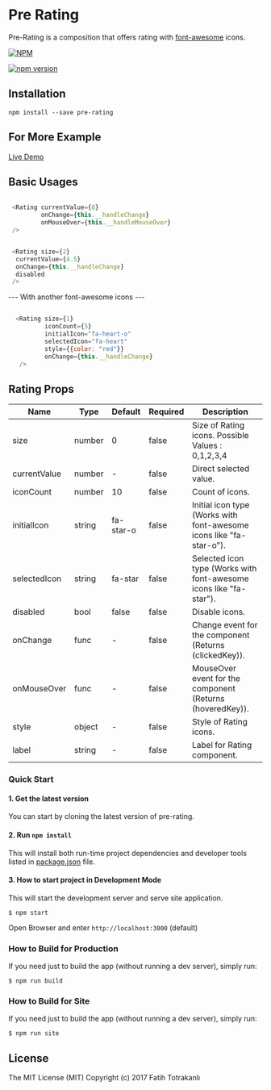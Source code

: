 # Pre Rating
Pre-Rating is a composition that offers rating with [font-awesome](http://fontawesome.io/)
 icons.

[![NPM](https://nodei.co/npm/pre-rating.png)](https://nodei.co/npm/pre-rating/)

[![npm version](https://badge.fury.io/js/pre-rating.svg)](https://badge.fury.io/js/pre-rating)

## Installation

```
npm install --save pre-rating
```
## For More Example
[Live Demo](https://presort.github.io/pre-rating/)

## Basic Usages

```js

 <Rating currentValue={8}
         onChange={this.__handleChange}
         onMouseOver={this.__handleMouseOver}
 />
```

```js

 <Rating size={2}
  currentValue={4.5}
  onChange={this.__handleChange}
  disabled
 />
```

--- With another font-awesome icons ---

```js

  <Rating size={1}
          iconCount={5}
          initialIcon="fa-heart-o"
          selectedIcon="fa-heart"
          style={{color: "red"}}
          onChange={this.__handleChange}
   />

```

## Rating Props

| Name | Type | Default | Required | Description |
|------|------|---------|----------|------------ |
| size | number | 0 | false |Size of Rating icons. Possible Values : 0,1,2,3,4|
| currentValue | number | - | false |Direct selected value.|
| iconCount | number | 10  |false |Count of icons.|
| initialIcon | string | fa-star-o | false |Initial icon type (Works with font-awesome icons like "fa-star-o").|
| selectedIcon | string | fa-star | false |Selected icon type (Works with font-awesome icons like "fa-star").|
| disabled | bool | false | false |Disable icons.|
| onChange | func | - | false |Change event for the component (Returns (clickedKey)).|
| onMouseOver | func | - | false |MouseOver event for the component (Returns (hoveredKey)).|
| style | object | - | false |Style of Rating icons.|
| label | string | - | false |Label for Rating component.|


### Quick Start

#### 1. Get the latest version
You can start by cloning the latest version of pre-rating.

#### 2. Run `npm install`
This will install both run-time project dependencies and developer tools listed
in [package.json](./package.json) file.

#### 3. How to start project in Development Mode

This will start the development server and serve site application.

```shell
$ npm start
```
  
Open Browser and enter `http://localhost:3000` (default) 

### How to Build for Production

If you need just to build the app (without running a dev server), simply run:

```shell
$ npm run build
```

### How to Build for Site

If you need just to build the app (without running a dev server), simply run:

```shell
$ npm run site
```

## License

The MIT License (MIT) Copyright (c) 2017 Fatih Totrakanlı